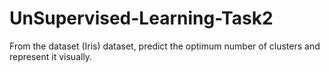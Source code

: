 # UnSupervised-Learning-Task2
From the dataset (Iris) dataset, predict the optimum number of clusters and represent it visually.
